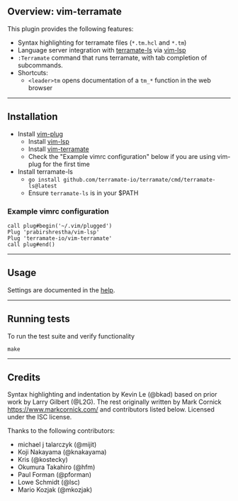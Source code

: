 ## Overview: vim-terramate

This plugin provides the following features:

* Syntax highlighting for terramate files (`*.tm.hcl` and `*.tm`)
* Language server integration with [terramate-ls](https://github.com/terramate-io/terramate/tree/main/cmd/terramate-ls) via [vim-lsp](https://github.com/prabirshrestha/vim-lsp)
* `:Terramate` command that runs terramate, with tab completion of subcommands.
* Shortcuts:
  - `<leader>tm` opens documentation of a `tm_*` function in the web browser

---

## Installation

* Install [vim-plug](https://github.com/junegunn/vim-plug)
    * Install [vim-lsp](https://github.com/prabirshrestha/vim-lsp)
    * Install [vim-terramate](https://github.com/terramate-io/vim-terramate)
    * Check the "Example vimrc configuration" below if you are using vim-plug
      for the first time
* Install terramate-ls
  - `go install github.com/terramate-io/terramate/cmd/terramate-ls@latest`
  - Ensure `terramate-ls` is in your $PATH

### Example vimrc configuration

```vimscript
call plug#begin('~/.vim/plugged')
Plug 'prabirshrestha/vim-lsp'
Plug 'terramate-io/vim-terramate'
call plug#end()
```

---

## Usage

Settings are documented in the [help](doc).

---

## Running tests

To run the test suite and verify functionality

    make

---

## Credits

Syntax highlighting and indentation by Kevin Le (@bkad) based on prior work by
Larry Gilbert (@L2G).
The rest originally written by Mark Cornick <https://www.markcornick.com/> and
contributors listed below.
Licensed under the ISC license.

Thanks to the following contributors:

- michael j talarczyk (@mijit)
- Koji Nakayama (@knakayama)
- Kris (@kostecky)
- Okumura Takahiro (@hfm)
- Paul Forman (@pforman)
- Lowe Schmidt (@lsc)
- Mario Kozjak (@mkozjak)
